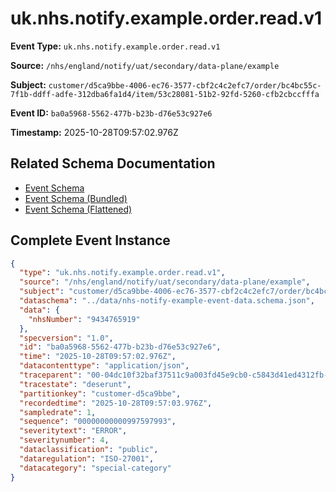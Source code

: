 # uk.nhs.notify.example.order.read.v1

**Event Type:** `uk.nhs.notify.example.order.read.v1`

**Source:** `/nhs/england/notify/uat/secondary/data-plane/example`

**Subject:** `customer/d5ca9bbe-4006-ec76-3577-cbf2c4c2efc7/order/bc4bc55c-7f1b-ddff-adfe-312dba6fa1d4/item/53c28081-51b2-92fd-5260-cfb2cbccfffa`

**Event ID:** `ba0a5968-5562-477b-b23b-d76e53c927e6`

**Timestamp:** 2025-10-28T09:57:02.976Z

## Related Schema Documentation

- [Event Schema](../nhs-notify-example-event.schema.md)
- [Event Schema (Bundled)](../nhs-notify-example-event.bundle.schema.md)
- [Event Schema (Flattened)](../nhs-notify-example-event.flattened.schema.md)

## Complete Event Instance

```json
{
  "type": "uk.nhs.notify.example.order.read.v1",
  "source": "/nhs/england/notify/uat/secondary/data-plane/example",
  "subject": "customer/d5ca9bbe-4006-ec76-3577-cbf2c4c2efc7/order/bc4bc55c-7f1b-ddff-adfe-312dba6fa1d4/item/53c28081-51b2-92fd-5260-cfb2cbccfffa",
  "dataschema": "../data/nhs-notify-example-event-data.schema.json",
  "data": {
    "nhsNumber": "9434765919"
  },
  "specversion": "1.0",
  "id": "ba0a5968-5562-477b-b23b-d76e53c927e6",
  "time": "2025-10-28T09:57:02.976Z",
  "datacontenttype": "application/json",
  "traceparent": "00-04dc10f32baf37511c9a003fd45e9cb0-c5843d41ed4312fb-01",
  "tracestate": "deserunt",
  "partitionkey": "customer-d5ca9bbe",
  "recordedtime": "2025-10-28T09:57:03.976Z",
  "sampledrate": 1,
  "sequence": "00000000000997597993",
  "severitytext": "ERROR",
  "severitynumber": 4,
  "dataclassification": "public",
  "dataregulation": "ISO-27001",
  "datacategory": "special-category"
}
```
